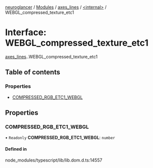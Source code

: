 [neuroglancer](../README.md) / [Modules](../modules.md) / [axes\_lines](../modules/axes_lines.md) / [<internal\>](../modules/axes_lines._internal_.md) / WEBGL\_compressed\_texture\_etc1

# Interface: WEBGL\_compressed\_texture\_etc1

[axes_lines](../modules/axes_lines.md).[<internal>](../modules/axes_lines._internal_.md).WEBGL_compressed_texture_etc1

## Table of contents

### Properties

- [COMPRESSED\_RGB\_ETC1\_WEBGL](axes_lines._internal_.WEBGL_compressed_texture_etc1.md#compressed_rgb_etc1_webgl)

## Properties

### COMPRESSED\_RGB\_ETC1\_WEBGL

• `Readonly` **COMPRESSED\_RGB\_ETC1\_WEBGL**: `number`

#### Defined in

node_modules/typescript/lib/lib.dom.d.ts:14557
